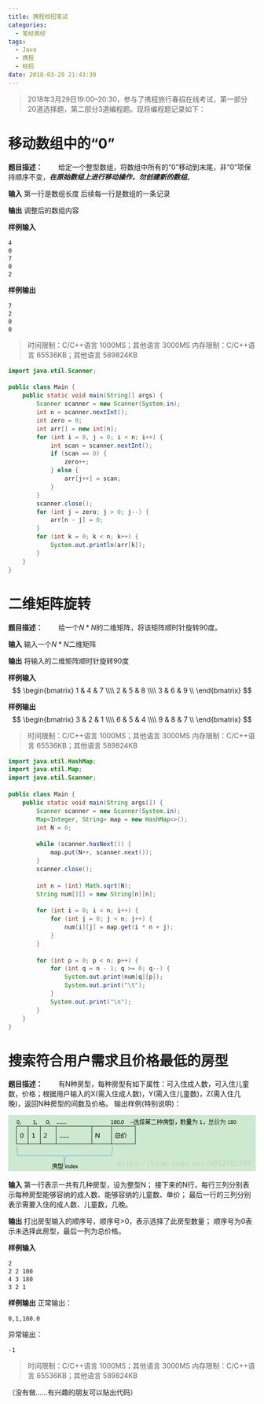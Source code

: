 ```yaml
---
title: 携程校招笔试
categories: 
  - 笔经面经
tags:
  - Java
  - 携程
  - 校招
date: 2018-03-29 21:43:39
---
```


> 2018年3月29日19:00–20:30，参与了携程旅行春招在线考试，第一部分20道选择题，第二部分3道编程题。现将编程题记录如下：

<!-- more -->

# 移动数组中的“0”
**题目描述：**
&emsp;&emsp;给定一个整型数组，将数组中所有的“0”移动到末尾，非“0”项保持顺序不变，***在原始数组上进行移动操作，勿创建新的数组***。

**输入**
第一行是数组长度
后续每一行是数组的一条记录

**输出**
调整后的数组内容

**样例输入**
```text
4
0
7
0
2
```

**样例输出**
```text
7
2
0
0
```

> 时间限制：C/C++语言 1000MS；其他语言 3000MS
> 内存限制：C/C++语言 65536KB；其他语言 589824KB

```java
import java.util.Scanner;

public class Main {
    public static void main(String[] args) {
        Scanner scanner = new Scanner(System.in);
        int n = scanner.nextInt();
        int zero = 0;
        int arr[] = new int[n];
        for (int i = 0, j = 0; i < n; i++) {
            int scan = scanner.nextInt();
            if (scan == 0) {
                zero++;
            } else {
                arr[j++] = scan;
            }
        }
        scanner.close();
        for (int j = zero; j > 0; j--) {
            arr[n - j] = 0;
        }
        for (int k = 0; k < n; k++) {
            System.out.println(arr[k]);
        }
    }
}
```


# 二维矩阵旋转
**题目描述：**
&emsp;&emsp;给一个$N*N$的二维矩阵，将该矩阵顺时针旋转90度。

**输入**
输入一个$N*N$二维矩阵

**输出**
将输入的二维矩阵顺时针旋转90度

**样例输入**
$$
\begin{bmatrix} 
1 & 4 & 7 \\\\ 
2 & 5 & 8 \\\\ 
3 & 6 & 9 \\
\end{bmatrix}
$$

**样例输出**
$$
\begin{bmatrix} 
3 & 2 & 1 \\\\ 
6 & 5 & 4 \\\\ 
9 & 8 & 7 \\
\end{bmatrix}
$$

> 时间限制：C/C++语言 1000MS；其他语言 3000MS
> 内存限制：C/C++语言 65536KB；其他语言 589824KB


```java
import java.util.HashMap;
import java.util.Map;
import java.util.Scanner;

public class Main {
    public static void main(String args[]) {
        Scanner scanner = new Scanner(System.in);
        Map<Integer, String> map = new HashMap<>();
        int N = 0;

        while (scanner.hasNext()) {
            map.put(N++, scanner.next());
        }
        scanner.close();

        int n = (int) Math.sqrt(N);
        String num[][] = new String[n][n];

        for (int i = 0; i < n; i++) {
            for (int j = 0; j < n; j++) {
                num[i][j] = map.get(i * n + j);
            }
        }

        for (int p = 0; p < n; p++) {
            for (int q = n - 1; q >= 0; q--) {
                System.out.print(num[q][p]);
                System.out.print("\t");
            }
            System.out.print("\n");
        }
    }
}
```

# 搜索符合用户需求且价格最低的房型
**题目描述：**
&emsp;&emsp;有N种房型，每种房型有如下属性：可入住成人数，可入住儿童数，价格；根据用户输入的X(需入住成人数)，Y(需入住儿童数)，Z(需入住几晚)，返回N种房型的间数及价格。
输出样例(特别说明)：

![说明图](https://raw.githubusercontent.com/chung567115/chung567115.github.io/hexo-blog/blog-img/14-1.png)

**输入**
第一行表示一共有几种房型，设为整型N；
接下来的N行，每行三列分别表示每种房型能够容纳的成人数、能够容纳的儿童数、单价；
最后一行的三列分别表示需要入住的成人数、儿童数，几晚。

**输出**
打出房型输入的顺序号，顺序号>0，表示选择了此房型数量；
顺序号为0表示未选择此房型，最后一列为总价格。


**样例输入**
```text
2
2 2 100
4 3 180
3 2 1
```

**样例输出**
正常输出：
```text
0,1,180.0
```

异常输出：
```text
-1
```

> 时间限制：C/C++语言 1000MS；其他语言 3000MS
> 内存限制：C/C++语言 65536KB；其他语言 589824KB

（没有做......有兴趣的朋友可以贴出代码）

